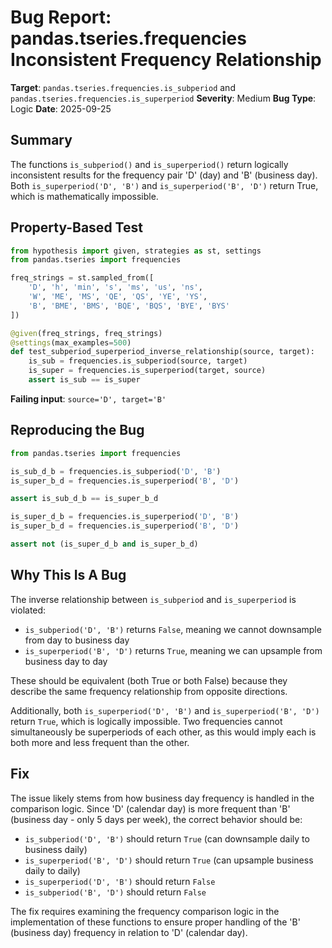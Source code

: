 # Bug Report: pandas.tseries.frequencies Inconsistent Frequency Relationship

**Target**: `pandas.tseries.frequencies.is_subperiod` and `pandas.tseries.frequencies.is_superperiod`
**Severity**: Medium
**Bug Type**: Logic
**Date**: 2025-09-25

## Summary

The functions `is_subperiod()` and `is_superperiod()` return logically inconsistent results for the frequency pair 'D' (day) and 'B' (business day). Both `is_superperiod('D', 'B')` and `is_superperiod('B', 'D')` return True, which is mathematically impossible.

## Property-Based Test

```python
from hypothesis import given, strategies as st, settings
from pandas.tseries import frequencies

freq_strings = st.sampled_from([
    'D', 'h', 'min', 's', 'ms', 'us', 'ns',
    'W', 'ME', 'MS', 'QE', 'QS', 'YE', 'YS',
    'B', 'BME', 'BMS', 'BQE', 'BQS', 'BYE', 'BYS'
])

@given(freq_strings, freq_strings)
@settings(max_examples=500)
def test_subperiod_superperiod_inverse_relationship(source, target):
    is_sub = frequencies.is_subperiod(source, target)
    is_super = frequencies.is_superperiod(target, source)
    assert is_sub == is_super
```

**Failing input**: `source='D', target='B'`

## Reproducing the Bug

```python
from pandas.tseries import frequencies

is_sub_d_b = frequencies.is_subperiod('D', 'B')
is_super_b_d = frequencies.is_superperiod('B', 'D')

assert is_sub_d_b == is_super_b_d

is_super_d_b = frequencies.is_superperiod('D', 'B')
is_super_b_d = frequencies.is_superperiod('B', 'D')

assert not (is_super_d_b and is_super_b_d)
```

## Why This Is A Bug

The inverse relationship between `is_subperiod` and `is_superperiod` is violated:
- `is_subperiod('D', 'B')` returns `False`, meaning we cannot downsample from day to business day
- `is_superperiod('B', 'D')` returns `True`, meaning we can upsample from business day to day

These should be equivalent (both True or both False) because they describe the same frequency relationship from opposite directions.

Additionally, both `is_superperiod('D', 'B')` and `is_superperiod('B', 'D')` return `True`, which is logically impossible. Two frequencies cannot simultaneously be superperiods of each other, as this would imply each is both more and less frequent than the other.

## Fix

The issue likely stems from how business day frequency is handled in the comparison logic. Since 'D' (calendar day) is more frequent than 'B' (business day - only 5 days per week), the correct behavior should be:

- `is_subperiod('D', 'B')` should return `True` (can downsample daily to business daily)
- `is_superperiod('B', 'D')` should return `True` (can upsample business daily to daily)
- `is_superperiod('D', 'B')` should return `False`
- `is_subperiod('B', 'D')` should return `False`

The fix requires examining the frequency comparison logic in the implementation of these functions to ensure proper handling of the 'B' (business day) frequency in relation to 'D' (calendar day).